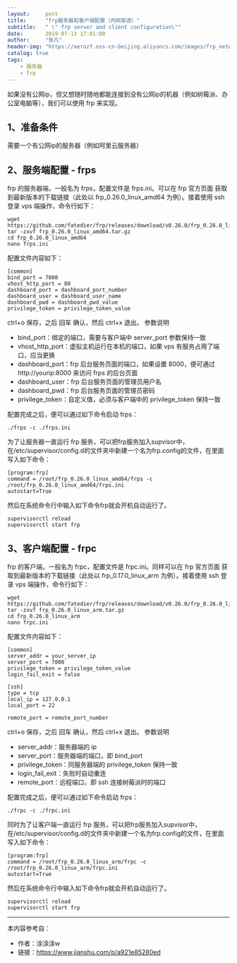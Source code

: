 ```yaml
---
layout:     post
title:      "frp服务器和客户端配置（内网穿透）"
subtitle:   " \" frp server and client configuration\""
date:       2019-07-13 17:01:00
author:     "张凡"
header-img: "https://aerozf.oss-cn-beijing.aliyuncs.com/images/frp_network.jpg"
catalog: true
tags:
    - 服务器
    - frp
---
```


如果没有公网ip，但又想随时随地都能连接到没有公网ip的机器（例如树莓派、办公室电脑等），我们可以使用 frp 来实现。

## 1、准备条件

需要一个有公网ip的服务器（例如阿里云服务器）

## 2、服务端配置 - frps

frp 的服务器端，一般名为 frps，配置文件是 frps.ini。可以在 frp 官方页面 获取到最新版本的下载链接（此处以 frp_0.26.0_linux_amd64 为例）。接着使用 ssh 登录 vps 端操作，命令行如下：
```
wget https://github.com/fatedier/frp/releases/download/v0.26.0/frp_0.26.0_linux_amd64.tar.gz
tar -zxvf frp_0.26.0_linux_amd64.tar.gz
cd frp_0.26.0_linux_amd64
nano frps.ini
```

配置文件内容如下：
```
[common]
bind_port = 7000
vhost_http_port = 80
dashboard_port = dashboard_port_number
dashboard_user = dashboard_user_name
dashboard_pwd = dashboard_pwd_value
privilege_token = privilege_token_value
```
ctrl+o 保存，之后 回车 确认，然后 ctrl+x 退出。
参数说明

- bind_port：绑定的端口，需要与客户端中 server_port 参数保持一致
- vhost_http_port：虚拟主机运行在本机的端口，如果 vps 有服务占用了端口，应当更换
- dashboard_port：frp 后台服务页面的端口，如果设置 8000，便可通过 http://yourip:8000 来访问 frps 的后台页面
- dashboard_user：frp 后台服务页面的管理员用户名
- dashboard_pwd：frp 后台服务页面的管理员密码
- privilege_token：自定义值，必须与客户端中的 privilege_token 保持一致

配置完成之后，便可以通过如下命令启动 frps：
```
./frps -c ./frps.ini
```
为了让服务器一直运行 frp 服务，可以把frp服务加入supvisor中，在/etc/supervisor/config.d的文件夹中新建一个名为frp.config的文件，在里面写入如下命令：
```
[program:frp]
command = /root/frp_0.26.0_linux_amd64/frps -c /root/frp_0.26.0_linux_amd64/frps.ini
autostart=True
```
然后在系统命令行中输入如下命令frp就会开机自动运行了。
```
supervisorctl reload
supervisorctl start frp
```
## 3、客户端配置 - frpc

frp 的客户端，一般名为 frpc，配置文件是 frpc.ini。同样可以在 frp 官方页面 获取到最新版本的下载链接（此处以 frp_0.17.0_linux_arm 为例）。接着使用 ssh 登录 vps 端操作，命令行如下：
```
wget https://github.com/fatedier/frp/releases/download/v0.26.0/frp_0.26.0_linux_arm.tar.gz
tar -zxvf frp_0.26.0_linux_arm.tar.gz
cd frp_0.26.0_linux_arm
nano frpc.ini
```
配置文件内容如下：
```
[common]
server_addr = your_server_ip
server_port = 7000
privilege_token = privilege_token_value
login_fail_exit = false

[ssh]
type = tcp
local_ip = 127.0.0.1
local_port = 22

remote_port = remote_port_number
```
ctrl+o 保存，之后 回车 确认，然后 ctrl+x 退出。
参数说明

- server_addr：服务器端的 ip
- server_port：服务器端的端口，即 bind_port
- privilege_token：同服务器端的 privilege_token 保持一致
- login_fail_exit：失败时自动重连
- remote_port：远程端口，即 ssh 连接树莓派时的端口

配置完成之后，便可以通过如下命令启动 frps：
```
./frpc -c ./frpc.ini
```
同时为了让客户端一直运行 frp 服务，可以把frp服务加入supvisor中，在/etc/supervisor/config.d的文件夹中新建一个名为frp.config的文件，在里面写入如下命令：
```
[program:frp]
command = /root/frp_0.26.0_linux_arm/frpc -c /root/frp_0.26.0_linux_arm/frpc.ini
autostart=True
```
然后在系统命令行中输入如下命令frp就会开机自动运行了。
```
supervisorctl reload
supervisorctl start frp
```

---------------------
本内容参考自：
- 作者：涂涂涂w
- 链接：https://www.jianshu.com/p/a921e85280ed
